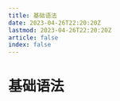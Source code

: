 ```yaml
---
title: 基础语法
date: 2023-04-26T22:20:20Z
lastmod: 2023-04-26T22:20:20Z
article: false
index: false
---
```


# 基础语法